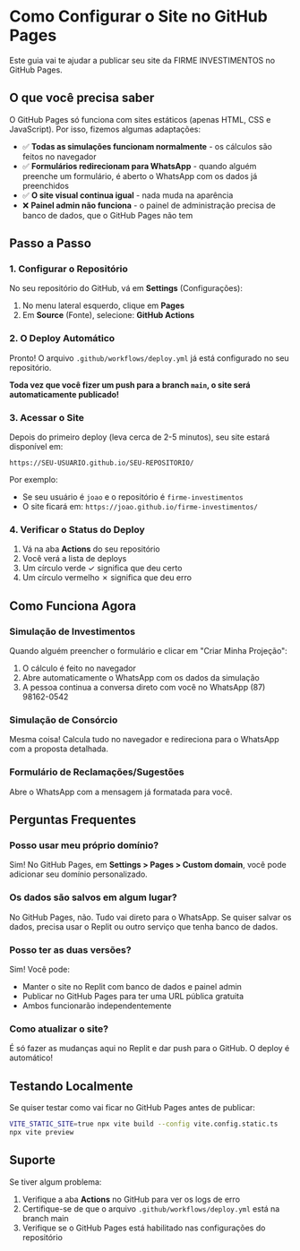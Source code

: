 # Como Configurar o Site no GitHub Pages

Este guia vai te ajudar a publicar seu site da FIRME INVESTIMENTOS no GitHub Pages.

## O que você precisa saber

O GitHub Pages só funciona com sites estáticos (apenas HTML, CSS e JavaScript). Por isso, fizemos algumas adaptações:

- ✅ **Todas as simulações funcionam normalmente** - os cálculos são feitos no navegador
- ✅ **Formulários redirecionam para WhatsApp** - quando alguém preenche um formulário, é aberto o WhatsApp com os dados já preenchidos
- ✅ **O site visual continua igual** - nada muda na aparência
- ❌ **Painel admin não funciona** - o painel de administração precisa de banco de dados, que o GitHub Pages não tem

## Passo a Passo

### 1. Configurar o Repositório

No seu repositório do GitHub, vá em **Settings** (Configurações):

1. No menu lateral esquerdo, clique em **Pages**
2. Em **Source** (Fonte), selecione: **GitHub Actions**

### 2. O Deploy Automático

Pronto! O arquivo `.github/workflows/deploy.yml` já está configurado no seu repositório.

**Toda vez que você fizer um push para a branch `main`, o site será automaticamente publicado!**

### 3. Acessar o Site

Depois do primeiro deploy (leva cerca de 2-5 minutos), seu site estará disponível em:

```
https://SEU-USUARIO.github.io/SEU-REPOSITORIO/
```

Por exemplo:
- Se seu usuário é `joao` e o repositório é `firme-investimentos`
- O site ficará em: `https://joao.github.io/firme-investimentos/`

### 4. Verificar o Status do Deploy

1. Vá na aba **Actions** do seu repositório
2. Você verá a lista de deploys
3. Um círculo verde ✓ significa que deu certo
4. Um círculo vermelho ✗ significa que deu erro

## Como Funciona Agora

### Simulação de Investimentos
Quando alguém preencher o formulário e clicar em "Criar Minha Projeção":
1. O cálculo é feito no navegador
2. Abre automaticamente o WhatsApp com os dados da simulação
3. A pessoa continua a conversa direto com você no WhatsApp (87) 98162-0542

### Simulação de Consórcio
Mesma coisa! Calcula tudo no navegador e redireciona para o WhatsApp com a proposta detalhada.

### Formulário de Reclamações/Sugestões
Abre o WhatsApp com a mensagem já formatada para você.

## Perguntas Frequentes

### Posso usar meu próprio domínio?
Sim! No GitHub Pages, em **Settings > Pages > Custom domain**, você pode adicionar seu domínio personalizado.

### Os dados são salvos em algum lugar?
No GitHub Pages, não. Tudo vai direto para o WhatsApp. Se quiser salvar os dados, precisa usar o Replit ou outro serviço que tenha banco de dados.

### Posso ter as duas versões?
Sim! Você pode:
- Manter o site no Replit com banco de dados e painel admin
- Publicar no GitHub Pages para ter uma URL pública gratuita
- Ambos funcionarão independentemente

### Como atualizar o site?
É só fazer as mudanças aqui no Replit e dar push para o GitHub. O deploy é automático!

## Testando Localmente

Se quiser testar como vai ficar no GitHub Pages antes de publicar:

```bash
VITE_STATIC_SITE=true npx vite build --config vite.config.static.ts
npx vite preview
```

## Suporte

Se tiver algum problema:
1. Verifique a aba **Actions** no GitHub para ver os logs de erro
2. Certifique-se de que o arquivo `.github/workflows/deploy.yml` está na branch main
3. Verifique se o GitHub Pages está habilitado nas configurações do repositório
